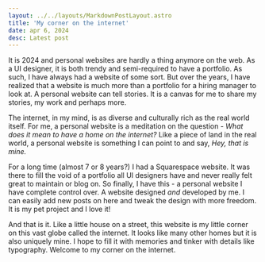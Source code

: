 ```yaml
---
layout: ../../layouts/MarkdownPostLayout.astro
title: 'My corner on the internet'
date: apr 6, 2024
desc: Latest post
---
```


It is 2024 and personal websites are hardly a thing anymore on the web. As a UI designer, it is both trendy and semi-required to have a portfolio. As such, I have always had a website of some sort. But over the years, I have realized that a website is much more than a portfolio for a hiring manager to look at. A personal website can tell stories. It is a canvas for me to share my stories, my work and perhaps more. 

The internet, in my mind, is as diverse and culturally rich as the real world itself. For me, a personal website is a meditation on the question - _What does it mean to have a home on the internet?_ Like a piece of land in the real world, a personal website is something I can point to and say, _Hey, that is mine._

For a long time (almost 7 or 8 years?) I had a Squarespace website. It was there to fill the void of a portfolio all UI designers have and never really felt great to maintain or blog on. So finally, I have this - a personal website I have complete control over. A website designed _and_ developed by me. I can easily add new posts on here and tweak the design with more freedom. It is my pet project and I love it! 

And that is it. Like a little house on a street, this website is my little corner on this vast globe called the internet. It looks like many other homes but it is also uniquely mine. I hope to fill it with memories and tinker with details like typography. Welcome to my corner on the internet. 

